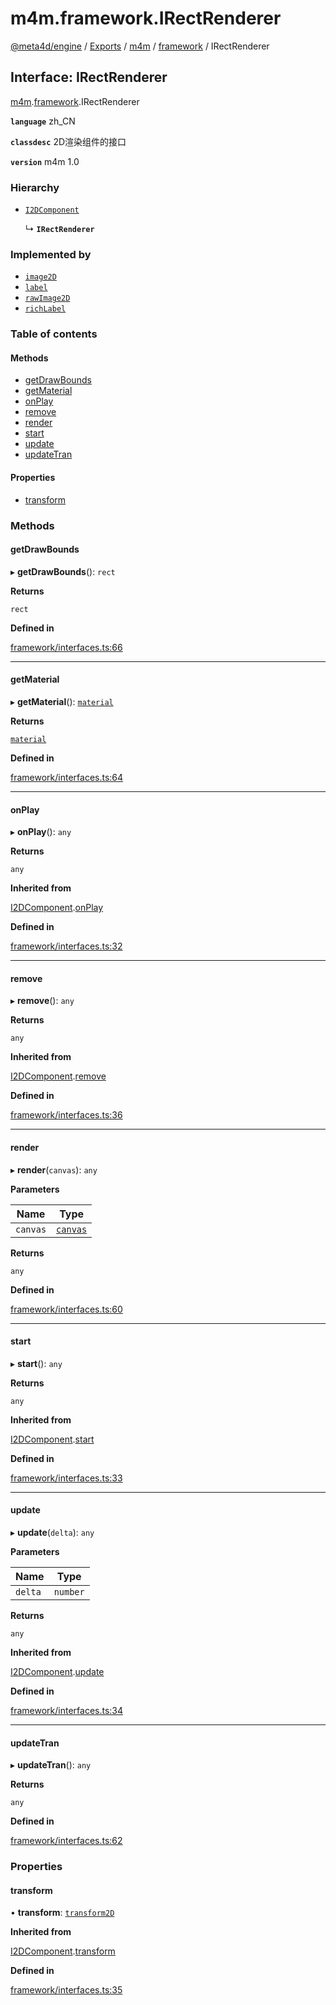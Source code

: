 # m4m.framework.IRectRenderer

[@meta4d/engine](../) / [Exports](../modules/) / [m4m](../modules/m4m.md) / [framework](../modules/m4m.framework.md) / IRectRenderer

## Interface: IRectRenderer

[m4m](../modules/m4m.md).[framework](../modules/m4m.framework.md).IRectRenderer

**`language`** zh\_CN

**`classdesc`** 2D渲染组件的接口

**`version`** m4m 1.0

### Hierarchy

*   [`I2DComponent`](m4m.framework.I2DComponent.md)

    ↳ **`IRectRenderer`**

### Implemented by

* [`image2D`](../classes/m4m.framework.image2D.md)
* [`label`](../classes/m4m.framework.label.md)
* [`rawImage2D`](../classes/m4m.framework.rawImage2D.md)
* [`richLabel`](../classes/m4m.framework.richLabel.md)

### Table of contents

#### Methods

* [getDrawBounds](m4m.framework.IRectRenderer.md#getdrawbounds)
* [getMaterial](m4m.framework.IRectRenderer.md#getmaterial)
* [onPlay](m4m.framework.IRectRenderer.md#onplay)
* [remove](m4m.framework.IRectRenderer.md#remove)
* [render](m4m.framework.IRectRenderer.md#render)
* [start](m4m.framework.IRectRenderer.md#start)
* [update](m4m.framework.IRectRenderer.md#update)
* [updateTran](m4m.framework.IRectRenderer.md#updatetran)

#### Properties

* [transform](m4m.framework.IRectRenderer.md#transform)

### Methods

#### getDrawBounds

▸ **getDrawBounds**(): `rect`

**Returns**

`rect`

**Defined in**

[framework/interfaces.ts:66](https://github.com/meta4d-me/meta4d-engine/blob/cf6bfe6/src/framework/interfaces.ts#L66)

***

#### getMaterial

▸ **getMaterial**(): [`material`](../classes/m4m.framework.material.md)

**Returns**

[`material`](../classes/m4m.framework.material.md)

**Defined in**

[framework/interfaces.ts:64](https://github.com/meta4d-me/meta4d-engine/blob/cf6bfe6/src/framework/interfaces.ts#L64)

***

#### onPlay

▸ **onPlay**(): `any`

**Returns**

`any`

**Inherited from**

[I2DComponent](m4m.framework.I2DComponent.md).[onPlay](m4m.framework.I2DComponent.md#onplay)

**Defined in**

[framework/interfaces.ts:32](https://github.com/meta4d-me/meta4d-engine/blob/cf6bfe6/src/framework/interfaces.ts#L32)

***

#### remove

▸ **remove**(): `any`

**Returns**

`any`

**Inherited from**

[I2DComponent](m4m.framework.I2DComponent.md).[remove](m4m.framework.I2DComponent.md#remove)

**Defined in**

[framework/interfaces.ts:36](https://github.com/meta4d-me/meta4d-engine/blob/cf6bfe6/src/framework/interfaces.ts#L36)

***

#### render

▸ **render**(`canvas`): `any`

**Parameters**

| Name     | Type                                           |
| -------- | ---------------------------------------------- |
| `canvas` | [`canvas`](../classes/m4m.framework.canvas.md) |

**Returns**

`any`

**Defined in**

[framework/interfaces.ts:60](https://github.com/meta4d-me/meta4d-engine/blob/cf6bfe6/src/framework/interfaces.ts#L60)

***

#### start

▸ **start**(): `any`

**Returns**

`any`

**Inherited from**

[I2DComponent](m4m.framework.I2DComponent.md).[start](m4m.framework.I2DComponent.md#start)

**Defined in**

[framework/interfaces.ts:33](https://github.com/meta4d-me/meta4d-engine/blob/cf6bfe6/src/framework/interfaces.ts#L33)

***

#### update

▸ **update**(`delta`): `any`

**Parameters**

| Name    | Type     |
| ------- | -------- |
| `delta` | `number` |

**Returns**

`any`

**Inherited from**

[I2DComponent](m4m.framework.I2DComponent.md).[update](m4m.framework.I2DComponent.md#update)

**Defined in**

[framework/interfaces.ts:34](https://github.com/meta4d-me/meta4d-engine/blob/cf6bfe6/src/framework/interfaces.ts#L34)

***

#### updateTran

▸ **updateTran**(): `any`

**Returns**

`any`

**Defined in**

[framework/interfaces.ts:62](https://github.com/meta4d-me/meta4d-engine/blob/cf6bfe6/src/framework/interfaces.ts#L62)

### Properties

#### transform

• **transform**: [`transform2D`](../classes/m4m.framework.transform2D.md)

**Inherited from**

[I2DComponent](m4m.framework.I2DComponent.md).[transform](m4m.framework.I2DComponent.md#transform)

**Defined in**

[framework/interfaces.ts:35](https://github.com/meta4d-me/meta4d-engine/blob/cf6bfe6/src/framework/interfaces.ts#L35)
